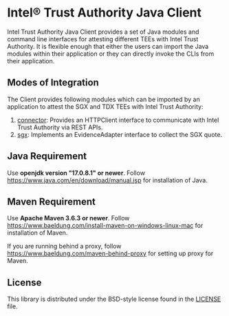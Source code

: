 # Intel® Trust Authority Java Client
Intel Trust Authority Java Client provides a set of Java modules and command line interfaces for attesting different TEEs with Intel Trust Authority.
It is flexible enough that either the users can import the Java modules within their application or they can directly invoke the CLIs from their application.

## Modes of Integration

The Client provides following modules which can be imported by an application to attest the SGX and TDX TEEs with Intel Trust Authority:
1. [connector](./TrustAuthority/src/main/java/trust_authority_client/TrustAuthorityConnector.java): Provides an HTTPClient interface to communicate with Intel Trust Authority via REST APIs.
2. [sgx](./TrustAuthority/src/main/java/trust_authority_client/SgxAdapter.java): Implements an EvidenceAdapter interface to collect the SGX quote.
<!-- 3. [java-tdx](./java-tdx): Implements an EvidenceAdapter interface to collect the TDX quote. -->

<!-- The Client additionally provides following command line interfaces which can be directly invoked by an application to attest the TDX TEE with Intel Trust Authority:
1. [tdx-cli](./tdx-cli): Provides a command line interface to attest the TDX TEE(TD) with Intel Trust Authority. -->

## Java Requirement

Use <b>openjdk version "17.0.8.1" or newer</b>. Follow https://www.java.com/en/download/manual.jsp for installation of Java.

## Maven Requirement

Use <b>Apache Maven 3.6.3 or newer</b>. Follow https://www.baeldung.com/install-maven-on-windows-linux-mac for installation of Maven.

If you are running behind a proxy, follow https://www.baeldung.com/maven-behind-proxy for setting up proxy for Maven.

## License

This library is distributed under the BSD-style license found in the [LICENSE](./LICENSE)
file.
